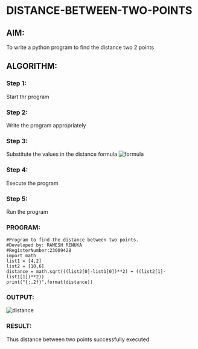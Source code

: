 # DISTANCE-BETWEEN-TWO-POINTS

## AIM:
To write a python program to find the distance two 2 points
## ALGORITHM:
### Step 1: 
Start thr program
### Step 2: 
Write the program appropriately
### Step 3: 
Substitute the values in the distance formula  ![formula](/formula.JPG)
### Step 4: 
Execute the program
### Step 5: 
Run the program
### PROGRAM:
```
#Program to find the distance between two points.
#Developed by: RAMESH RENUKA
#RegisterNumber:23009428
import math
list1 = [4,2]
list2 = [10,6]
distance = math.sqrt(((list2[0]-list1[0])**2) + ((list2[1]-list1[1])**2))
print("{:.2f}".format(distance))
```


### OUTPUT:
![distance](https://github.com/RenukaRamesh/DISTANCE-BETWEEN-TWO-POINTS/assets/145742979/bdba441a-aec0-4701-973f-aad556d00d29)



### RESULT:
Thus distance between two points successfully executed
